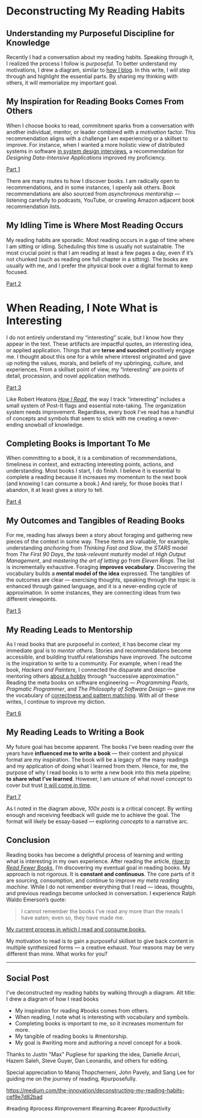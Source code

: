 # Deconstructing My Reading Habits
## Understanding my Purposeful Discipline for Knowledge

Recently I had a conversation about my reading habits. Speaking through it, I realized the process I follow is *purposeful*. To better understand my motivations, I drew a diagram, similar to [how I blog](https://medium.com/@solidi/the-one-about-blogging-cd9e65a2055b). In this write, I will step through and highlight the essential parts. By sharing my thinking with others, it will memorialize my important goal.

## My Inspiration for Reading Books Comes From Others

When I choose books to read, commitment sparks from a conversation with another individual, mentor, or leader combined with a *motivation* factor. This recommendation aligns with a challenge I am experiencing or a skillset to improve. For instance, when I wanted a more holistic view of distributed systems in software [in system design interviews](https://medium.com/swlh/the-one-about-software-engineering-interviewing-6f126e3a3171), a recommendation for *Designing Data-Intensive Applications* improved my proficiency.

[Part 1](https://miro.medium.com/max/1002/1*kejSeMFfAtXUiKNgR0XQYg.png)

There are many routes to how I discover books. I am radically open to recommendations, and in some instances, I openly ask others. Book recommendations are also sourced from *asynchronous mentorship* — listening carefully to podcasts, YouTube, or crawling Amazon adjacent book recommendation lists.

## My Idling Time is Where Most Reading Occurs

My reading habits are sporadic. Most reading occurs in a gap of time where I am sitting or idling. Scheduling this time is usually not sustainable. The most crucial point is that I am reading at least a few pages a day, even if it’s not chunked (such as reading one full chapter in a sitting). The books are usually with me, and I prefer the physical book over a digital format to keep focused.

[Part 2](https://miro.medium.com/max/1002/1*f3HDVBUFdemcmGywAkvSng.png)

# When Reading, I Note What is Interesting

I do not entirely understand my “interesting” scale, but I know how they appear in the text. These artifacts are impactful quotes, an interesting idea, or applied application. Things that are **terse and succinct** positively engage me. I thought about this one for a while where interest originated and gave up noting the values, morals, and beliefs of my upbringing, culture, and experiences. From a skillset point of view, my “interesting” are points of detail, procession, and novel application methods.

[Part 3](https://miro.medium.com/max/1400/1*cy1adGubFtMwiNSQBhGpmw.png)

Like Robert Heatons *[How I Read](https://robertheaton.com/2018/06/25/how-to-read/)*, the way I track “interesting” includes a small system of Post-It flags and essential note-taking. The organization system needs improvement. Regardless, every book I’ve read has a handful of concepts and symbols that seem to stick with me creating a never-ending snowball of knowledge.

## Completing Books is Important To Me

When committing to a book, it is a combination of recommendations, timeliness in context, and extracting interesting points, actions, and understanding. Most books I start, I do finish. I believe it is essential to complete a reading because it increases my momentum to the next book (and knowing I can consume a book.) And rarely, for those books that I abandon, it at least gives a story to tell.

[Part 4](https://miro.medium.com/max/1062/1*0T08xCxs8UZa502n6dT8sA.png)

## My Outcomes and Tangibles of Reading Books

For me, reading has always been a story about foraging and gathering new pieces of the context in some way. These items are valuable, for example, understanding *anchoring* from *Thinking Fast and Slow*, the *STARS* model from *The First 90 Days*, *the task-relevant maturity* model of *High Output Management*, and *mastering the art of letting go* from *Eleven Rings*. The list is incrementally exhaustive. Foraging **improves vocabulary**. Discovering the vocabulary builds a **mental model of the idea** expressed. The tangibles of the outcomes are clear — exercising thoughts, speaking through the topic is enhanced through gained language, and it is a never-ending cycle of approximation. In some instances, they are connecting ideas from two different viewpoints.

[Part 5](https://miro.medium.com/max/1400/1*pGP-8b4XzWB_tOWlmwfO8w.png)

## My Reading Leads to Mentorship

As I read books that are purposeful in context, it has become clear my immediate goal is to *mentor others*. Stories and recommendations become accessible, and building trustful relationships have improved. The outcome is the inspiration to write to a community. For example, when I read the book, *Hackers and Painters*, I connected the disparate and describe mentoring others [about a hobby](https://medium.com/the-innovation/cq-personal-mastery-through-hobbies-f25aab2e49ad) through “successive approximation.” Reading the meta books on software engineering — *Programming Pearls*, *Pragmatic Programmer*, and *The Philosophy of Software Design* — gave me the vocabulary of [correctness and pattern matching](https://medium.com/hackernoon/meta-skills-of-a-software-engineer-bed411f6685e). With all of these writes, I continue to improve my diction.

[Part 6](https://miro.medium.com/max/1400/1*kERx92D4kyO7uR5i43I24A.png)

## My Reading Leads to Writing a Book

My future goal has become apparent. The books I’ve been reading over the years have **influenced me to write a book** — their content and physical format are my inspiration. The book will be a legacy of the many readings and my application of doing what I learned from them. Hence, for me, the purpose of why I read books is to write a new book into this meta pipeline; **to share what I’ve learned**. However, I am unsure of what *novel concept* to cover but trust [it will come in time](https://martin.kleppmann.com/2020/09/29/is-book-writing-worth-it.html).

[Part 7](https://miro.medium.com/max/1382/1*q_IC-xSqG1BlWUhaXexGjQ.png)

As I noted in the diagram above, *100x posts* is a critical concept. By writing enough and receiving feedback will guide me to achieve the goal. The format will likely be essay-based — exploring *concepts* to a narrative arc.

## Conclusion

Reading books has become a delightful process of learning and writing what is interesting in my own experience. After reading the article, *[How to Read Fewer Books](https://www.theschooloflife.com/thebookoflife/how-to-read-fewer-books/)*, I’m discovering my eventual goal in reading books. My approach is not rigorous. It is **constant and continuous**. The core parts of it are sourcing, consumption, and continue to improve *my meta reading machine*. While I do not remember everything that I read — ideas, thoughts, and previous readings become unlocked in conversation. I experience Ralph Waldo Emerson’s quote:

> I cannot remember the books I’ve read any more than the meals I have eaten; even so, they have made me.

[My current process in which I read and consume books.](https://miro.medium.com/max/1400/1*K5J7PiIYfNz6_hZPv44DEA.png)

My motivation to read is to gain a purposeful skillset to give back content in multiple synthesized forms — a creative exhaust. Your reasons may be very different than mine. What works for you?

---

## Social Post

I've deconstructed my reading habits by walking through a diagram.
Alt  title: I drew a diagram of how I read books

- My inspiration for reading #books comes from others.
- When reading, I note what is interesting with vocabulary and symbols.
- Completing books is important to me, so it increases momentum for more.
- My tangible of reading books is #mentorship.
- My goal is #writing more and authoring a novel concept for a book.

Thanks to Justin "Max" Pugliese for sparking the idea,
Danielle Arcuri, Hazem Saleh, Steve Guyer, Dan Leonardis, and others for editing.

Special appreciation to Manoj Thopcherneni, John Pavely, and Sang Lee for guiding me on the journey of reading, #purposefully.

https://medium.com/the-innovation/deconstructing-my-reading-habits-cef9e7d82bad

#reading #process #improvement #learning #career #productivity
